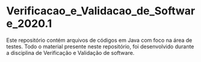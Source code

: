 # Verificacao_e_Validacao_de_Software_2020.1
Este repositório contém arquivos de códigos em Java com foco na área de testes. Todo o material presente neste repositório, foi desenvolvido durante a disciplina de Verificação e Validação de software.
